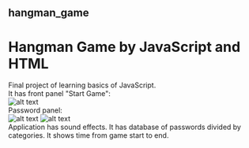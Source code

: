 ## hangman_game
# Hangman Game by JavaScript and HTML

Final project of learning basics of JavaScript. 
<br />
It has front panel "Start Game":
<br />
![alt text](https://github.com/wojo501/hangman_game/blob/main/images/front.PNG)
<br />
Password panel:
<br />
![alt text](https://github.com/wojo501/hangman_game/blob/main/images/password.PNG)
![alt text](https://github.com/wojo501/hangman_game/blob/main/images/defeat.PNG)
<br />
Application has sound effects. It has database of passwords divided by categories. It shows time from game start to end.
